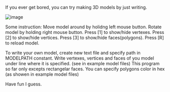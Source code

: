 If you ever get bored, you can try making 3D models by just writing.

![image](https://github.com/user-attachments/assets/0c8c32ab-ef28-4a52-abd2-829895a04c79)

Some instruction:
  Move model around by holidng left mouse button.
  Rotate model by holding right mouse button.
  Press [1] to show/hide vertexes.
  Press [2] to show/hide vertices.
  Press [3] to show/hide faces(polygons).
  Press [R] to reload model.

To write your own model, create new text file and specify path in MODELPATH constant. Write vertexes, vertices and faces of you model under line where it is specified. (see in example model files)
This program so far only excepts rectangelar faces. You can specify polygons color in hex (as showen in example model files) 

Have fun I guess.
